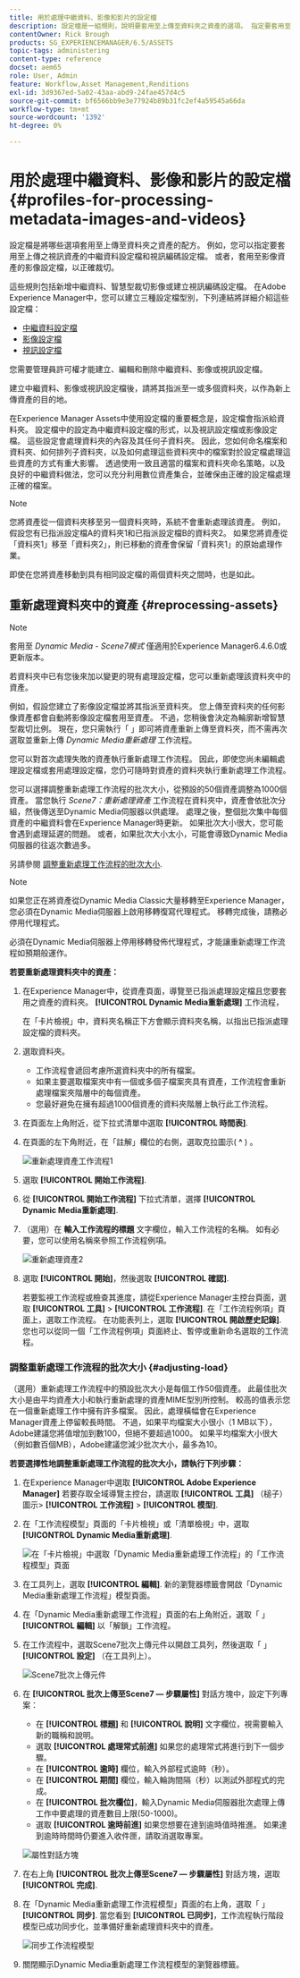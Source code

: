 ```yaml
---
title: 用於處理中繼資料、影像和影片的設定檔
description: 設定檔是一組規則，說明要套用至上傳至資料夾之資產的選項。 指定要套用至您上傳之視訊資產的中繼資料設定檔和視訊編碼設定檔。 針對影像資產，您也可以指定要套用至影像資產的影像設定檔，以正確裁切。
contentOwner: Rick Brough
products: SG_EXPERIENCEMANAGER/6.5/ASSETS
topic-tags: administering
content-type: reference
docset: aem65
role: User, Admin
feature: Workflow,Asset Management,Renditions
exl-id: 3d9367ed-5a02-43aa-abd9-24fae457d4c5
source-git-commit: bf6566bb9e3e77924b89b31fc2ef4a59545a66da
workflow-type: tm+mt
source-wordcount: '1392'
ht-degree: 0%

---
```


# 用於處理中繼資料、影像和影片的設定檔{#profiles-for-processing-metadata-images-and-videos}

設定檔是將哪些選項套用至上傳至資料夾之資產的配方。 例如，您可以指定要套用至上傳之視訊資產的中繼資料設定檔和視訊編碼設定檔。 或者，套用至影像資產的影像設定檔，以正確裁切。

這些規則包括新增中繼資料、智慧型裁切影像或建立視訊編碼設定檔。 在Adobe Experience Manager中，您可以建立三種設定檔型別，下列連結將詳細介紹這些設定檔：

* [中繼資料設定檔](/help/assets/metadata-config.md#metadata-profiles)
* [影像設定檔](/help/assets/image-profiles.md)
* [視訊設定檔](/help/assets/video-profiles.md)

您需要管理員許可權才能建立、編輯和刪除中繼資料、影像或視訊設定檔。

建立中繼資料、影像或視訊設定檔後，請將其指派至一或多個資料夾，以作為新上傳資產的目的地。

在Experience Manager Assets中使用設定檔的重要概念是，設定檔會指派給資料夾。 設定檔中的設定為中繼資料設定檔的形式，以及視訊設定檔或影像設定檔。 這些設定會處理資料夾的內容及其任何子資料夾。 因此，您如何命名檔案和資料夾、如何排列子資料夾，以及如何處理這些資料夾中的檔案對於設定檔處理這些資產的方式有重大影響。
透過使用一致且適當的檔案和資料夾命名策略，以及良好的中繼資料做法，您可以充分利用數位資產集合，並確保由正確的設定檔處理正確的檔案。

>[!NOTE]
>
>您將資產從一個資料夾移至另一個資料夾時，系統不會重新處理該資產。 例如，假設您有已指派設定檔A的資料夾1和已指派設定檔B的資料夾2。 如果您將資產從「資料夾1」移至「資料夾2」，則已移動的資產會保留「資料夾1」的原始處理作業。
>
>即使在您將資產移動到具有相同設定檔的兩個資料夾之間時，也是如此。

## 重新處理資料夾中的資產 {#reprocessing-assets}

>[!NOTE]
>
>套用至 *Dynamic Media - Scene7模式* 僅適用於Experience Manager6.4.6.0或更新版本。

若資料夾中已有您後來加以變更的現有處理設定檔，您可以重新處理該資料夾中的資產。

例如，假設您建立了影像設定檔並將其指派至資料夾。 您上傳至資料夾的任何影像資產都會自動將影像設定檔套用至資產。 不過，您稍後會決定為輪廓新增智慧型裁切比例。 現在，您只需執行「 」即可將資產重新上傳至資料夾，而不需再次選取並重新上傳 *Dynamic Media重新處理* <!-- *Scene7: Reprocess Assets* --> 工作流程。

您可以對首次處理失敗的資產執行重新處理工作流程。 因此，即使您尚未編輯處理設定檔或套用處理設定檔，您仍可隨時對資產的資料夾執行重新處理工作流程。

您可以選擇調整重新處理工作流程的批次大小，從預設的50個資產調整為1000個資產。 當您執行 _Scene7：重新處理資產_ 工作流程在資料夾中，資產會依批次分組，然後傳送至Dynamic Media伺服器以供處理。 處理之後，整個批次集中每個資產的中繼資料會在Experience Manager時更新。 如果批次大小很大，您可能會遇到處理延遲的問題。 或者，如果批次大小太小，可能會導致Dynamic Media伺服器的往返次數過多。

另請參閱 [調整重新處理工作流程的批次大小](#adjusting-load).

>[!NOTE]
>
>如果您正在將資產從Dynamic Media Classic大量移轉至Experience Manager，您必須在Dynamic Media伺服器上啟用移轉復寫代理程式。 移轉完成後，請務必停用代理程式。
>
>必須在Dynamic Media伺服器上停用移轉發佈代理程式，才能讓重新處理工作流程如預期般運作。

<!-- Batch size is the number of assets that are amalgamated into a single IPS (Dynamic Media's Image Production System) job. When you run the Dynamic Media Reprocess workflow, the job is triggered on IPS. The number of IPS jobs that are triggered is based on the total number of assets in the folder, divided by the batch size. For example, suppose you had a folder with 150 assets and a batch size of 50. In this case, three IPS jobs are triggered. The assets are updated when the entire batch size (50 in our example) is processed in IPS. The job then moves onto the next IPS job, and so on, until complete. If you increase the batch size, you may notice a longer delay with assets getting updated. -->

**若要重新處理資料夾中的資產：**

1. 在Experience Manager中，從資產頁面，導覽至已指派處理設定檔且您要套用之資產的資料夾。 **[!UICONTROL Dynamic Media重新處理]** 工作流程，

   在「卡片檢視」中，資料夾名稱正下方會顯示資料夾名稱，以指出已指派處理設定檔的資料夾。

1. 選取資料夾。

   * 工作流程會遞回考慮所選資料夾中的所有檔案。
   * 如果主要選取檔案夾中有一個或多個子檔案夾具有資產，工作流程會重新處理檔案夾階層中的每個資產。
   * 您最好避免在擁有超過1000個資產的資料夾階層上執行此工作流程。

1. 在頁面左上角附近，從下拉式清單中選取 **[!UICONTROL 時間表]**.
1. 在頁面的左下角附近，在「註解」欄位的右側，選取克拉圖示( **^** ) 。

   ![重新處理資產工作流程1](/help/assets/assets/reprocess-assets1.png)

1. 選取 **[!UICONTROL 開始工作流程]**.
1. 從 **[!UICONTROL 開始工作流程]** 下拉式清單，選擇 **[!UICONTROL Dynamic Media重新處理]**.
1. （選用）在 **輸入工作流程的標題** 文字欄位，輸入工作流程的名稱。 如有必要，您可以使用名稱來參照工作流程例項。

   ![重新處理資產2](/help/assets/assets/reprocess-assets2.png)

1. 選取 **[!UICONTROL 開始]**，然後選取 **[!UICONTROL 確認]**.

   若要監視工作流程或檢查其進度，請從Experience Manager主控台頁面，選取 **[!UICONTROL 工具]** > **[!UICONTROL 工作流程]**. 在「工作流程例項」頁面上，選取工作流程。 在功能表列上，選取 **[!UICONTROL 開啟歷史記錄]**. 您也可以從同一個「工作流程例項」頁面終止、暫停或重新命名選取的工作流程。

### 調整重新處理工作流程的批次大小 {#adjusting-load}

（選用）重新處理工作流程中的預設批次大小是每個工作50個資產。 此最佳批次大小是由平均資產大小和執行重新處理的資產MIME型別所控制。 較高的值表示您在一個重新處理工作中擁有許多檔案。 因此，處理橫幅會在Experience Manager資產上停留較長時間。 不過，如果平均檔案大小很小（1 MB以下），Adobe建議您將值增加到數100，但絕不要超過1000。 如果平均檔案大小很大（例如數百個MB），Adobe建議您減少批次大小，最多為10。

**若要選擇性地調整重新處理工作流程的批次大小，請執行下列步驟：**

1. 在Experience Manager中選取 **[!UICONTROL Adobe Experience Manager]** 若要存取全域導覽主控台，請選取 **[!UICONTROL 工具]** （槌子）圖示> **[!UICONTROL 工作流程]** > **[!UICONTROL 模型]**.
1. 在「工作流程模型」頁面的「卡片檢視」或「清單檢視」中，選取 **[!UICONTROL Dynamic Media重新處理]**.

   ![在「卡片檢視」中選取「Dynamic Media重新處理工作流程」的「工作流程模型」頁面](/help/assets/assets-dm/reprocess-assets7.png)

1. 在工具列上，選取 **[!UICONTROL 編輯]**. 新的瀏覽器標籤會開啟「Dynamic Media重新處理工作流程」模型頁面。
1. 在「Dynamic Media重新處理工作流程」頁面的右上角附近，選取「 」 **[!UICONTROL 編輯]** 以「解鎖」工作流程。
1. 在工作流程中，選取Scene7批次上傳元件以開啟工具列，然後選取「 」 **[!UICONTROL 設定]** （在工具列上）。

   ![Scene7批次上傳元件](/help/assets/assets-dm/reprocess-assets8.png)

1. 在 **[!UICONTROL 批次上傳至Scene7 — 步驟屬性]** 對話方塊中，設定下列專案：
   * 在 **[!UICONTROL 標題]** 和 **[!UICONTROL 說明]** 文字欄位，視需要輸入新的職稱和說明。
   * 選取 **[!UICONTROL 處理常式前進]** 如果您的處理常式將進行到下一個步驟。
   * 在 **[!UICONTROL 逾時]** 欄位，輸入外部程式逾時（秒）。
   * 在 **[!UICONTROL 期間]** 欄位，輸入輪詢間隔（秒）以測試外部程式的完成。
   * 在 **[!UICONTROL 批次欄位]**，輸入Dynamic Media伺服器批次處理上傳工作中要處理的資產數目上限(50-1000)。
   * 選取 **[!UICONTROL 逾時前進]** 如果您想要在達到逾時值時推進。 如果達到逾時時間時仍要進入收件匣，請取消選取專案。

   ![屬性對話方塊](/help/assets/assets-dm/reprocess-assets3.png)

1. 在右上角 **[!UICONTROL 批次上傳至Scene7 — 步驟屬性]** 對話方塊，選取 **[!UICONTROL 完成]**.

1. 在「Dynamic Media重新處理工作流程模型」頁面的右上角，選取「 」 **[!UICONTROL 同步]**. 當您看到 **[!UICONTROL 已同步]**，工作流程執行階段模型已成功同步化，並準備好重新處理資料夾中的資產。

   ![同步工作流程模型](/help/assets/assets-dm/reprocess-assets1.png)

1. 關閉顯示Dynamic Media重新處理工作流程模型的瀏覽器標籤。

<!--1. Return to the browser tab that has the open Workflow Models page, then press **Esc** to exit the selection.
1. In the upper-left corner of the page, select **[!UICONTROL Adobe Experience Manager]** to access the global navigation console, then select the **[!UICONTROL Tools]** (hammer) icon > **[!UICONTROL General > CRXDE Lite]**.
1. In the folder tree on the left side of the CRXDE Lite page, navigate to the following location:

   `/conf/global/settings/workflow/models/scene7_reprocess_assets/jcr:content/flow/reprocess/metaData`

   ![CRXDE Lite](/help/assets/assets/workflow-models9.png)

1. On the right side of the CRXDE Lite page, in the lower portion, enter the following name, type, and value in its respective field:
    * **[!UICONTROL Name]**: `reprocess-batch-size`
    * **[!UICONTROL Type]**: `Long`
    * **[!UICONTROL Value]**: enter a default value (50-1000) for the batch size
1. In the lower-right corner, select **[!UICONTROL Add]**. The new property appears as the following:

    ![Saving the new property](/help/assets/assets/workflow-models10.png)

1. On the menu bar of the CRXDE Lite page, select **[!UICONTROL Save All]**.
1. In the upper-left corner of the page, select **[!UICONTROL CRXDE Lite]** to return to the main Experience Manager console
1. Repeat steps 1-7 to re-synchronize the new batch size to the Dynamic Media Reprocess workflow model.-->
